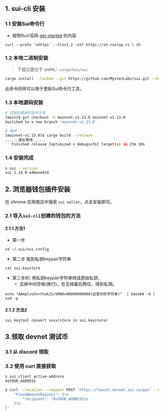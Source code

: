 ## 1. sui-cli 安装

### 1.1 安装Sui命令行

- 按照Rust官网  [get-started](https://www.rust-lang.org/learn/get-started) 的内容
```shell
curl --proto '=https' --tlsv1.2 -sSf https://sh.rustup.rs | sh
```
### 1.2 本地二进制安装

> 下载位置位于 `$HOME/.cargo/bin/sui`

```bash
cargo install --locked --git https://github.com/MystenLabs/sui.git --branch testnet sui
```

此命令同样可以用于更新Sui命令行工具。

### 1.3 本地源码安装

```bash
# 切换到最新的发布分支
(main)$ git checkout -b mainnet-v1.13.0 mainnet-v1.13.0
Switched to a new branch 'mainnet-v1.13.0'

# 编译
(mainnet-v1.13.0)$ cargo build --release
......漫长等待......
   Finished release [optimized + debuginfo] target(s) in 23m 10s
```

### 1.4 安装完成

```bash
❯ sui --version
sui 1.14.0-a48eee624
```

## 2. 浏览器钱包插件安装

在 chrome 应用商店中搜索 `sui wallet`，点击安装即可。

### 2.1 导入`sui-cli`创建的钱包的方法

#### 2.1.1 方法1

- 第一步

```
cd ~/.sui/sui_config
```  
- 第二步 取到私钥keypair字符串 

```
cat sui.keystore
```

- 第三步的: 用私钥keypair字符串转成原始私钥,
  - 去掉中间空格(换行)，在去掉最后两位，得到私钥。  

```
echo "AAmpCzo3n+thokZ1cVRN6v00000000000(这里你的字符串)"  | base64 -d | xxd -p
```

#### 2.1.2 方法2
```
sui keytool convert xxxx(store in sui.keystore)
```

## 3.领取 devnet 测试币

### 3.1 从 discord 领取

### 3.2 使用 curl 直接获取

```bash
❯ sui client active-address
0xYOUR_ADDRESS

❯ curl --location --request POST 'https://faucet.devnet.sui.io/gas' --header 'Content-Type: application/json' --data-raw '{\n
    "FixedAmountRequest": {\n
        "recipient": "0xYOUR_ADDRESS\n
    }\n
}'
```